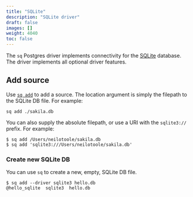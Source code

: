 ```yaml
---
title: "SQLite"
description: "SQLite driver"
draft: false
images: []
weight: 4040
toc: false
---
```

The `sq` Postgres driver implements connectivity for
the [SQLite](https://www.sqlite.org) database.
The driver implements all optional driver features.

## Add source

Use [`sq add`](/docs/cmd/add) to add a source. The location argument is simply the
filepath to the SQLite DB file. For example:

```shell
sq add ./sakila.db
```

You can also supply the absolute filepath, or use a URI with the `sqlite3://` prefix.
For example:

```shell
$ sq add /Users/neilotoole/sakila.db
$ sq add 'sqlite3:///Users/neilotoole/sakila.db'
```

### Create new SQLite DB

You can use `sq` to create a new, empty, SQLite DB file.

```shell
$ sq add --driver sqlite3 hello.db
@hello_sqlite  sqlite3  hello.db
```

